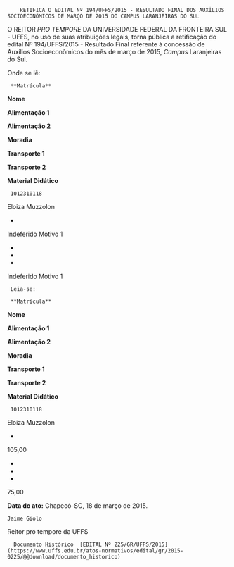         RETIFICA O EDITAL Nº 194/UFFS/2015 - RESULTADO FINAL DOS AUXÍLIOS SOCIOECONÔMICOS DE MARÇO DE 2015 DO CAMPUS LARANJEIRAS DO SUL  

O REITOR *PRO TEMPORE* DA UNIVERSIDADE FEDERAL DA FRONTEIRA SUL - UFFS, no uso de suas atribuições legais, torna pública a retificação do edital Nº 194/UFFS/2015 - Resultado Final referente à concessão de Auxílios Socioeconômicos do mês de março de 2015, *Campus* Laranjeiras do Sul.

 Onde se lê:

     **Matrícula**

   **Nome**

   **Alimentação 1**

   **Alimentação 2**

   **Moradia**

   **Transporte 1**

   **Transporte 2**

   **Material Didático**

     1012310118

   Eloiza Muzzolon

   -

   Indeferido Motivo 1

   -

   -

   -

   Indeferido Motivo 1

     Leia-se:

     **Matrícula**

   **Nome**

   **Alimentação 1**

   **Alimentação 2**

   **Moradia**

   **Transporte 1**

   **Transporte 2**

   **Material Didático**

     1012310118

   Eloiza Muzzolon

   -

   105,00

   -

   -

   -

   75,00

      

   **Data do ato:** Chapecó-SC, 18 de março de 2015.   
 

    Jaime Giolo   
 Reitor pro tempore da UFFS 

      Documento Histórico  [EDITAL Nº 225/GR/UFFS/2015](https://www.uffs.edu.br/atos-normativos/edital/gr/2015-0225/@@download/documento_historico)     
      